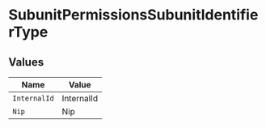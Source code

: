 # SubunitPermissionsSubunitIdentifierType


## Values

| Name         | Value        |
| ------------ | ------------ |
| `InternalId` | InternalId   |
| `Nip`        | Nip          |